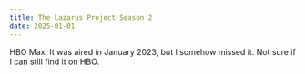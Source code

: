 ```yaml
---
title: The Lazarus Project Season 2
date: 2025-01-01
---
```


HBO Max.
It was aired in January 2023, but I somehow missed it. Not sure if I can still find it on HBO.